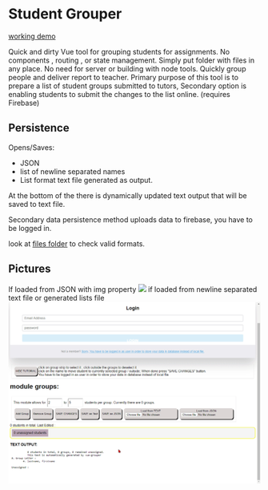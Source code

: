 # Student Grouper

[working demo](https://Osmiogrzesznik.github.io/vue-grouper/public)

Quick and dirty Vue tool for grouping students for assignments. No components , routing , or state management. Simply put folder with files in any place. No need for server or building with node tools. Quickly group people and deliver report to teacher. 
Primary purpose of this tool is to prepare a list of student groups submitted to tutors, 
Secondary option is enabling students
to submit the changes to the list online. (requires Firebase)

## Persistence

Opens/Saves:
 - JSON
 - list of newline separated names
 - List format text file generated as output. 
 
At the bottom of the there is dynamically updated text output that will be saved to text file. 

Secondary data persistence method uploads data to firebase, you have to be logged in. 

look at [files folder](https://github.com/Osmiogrzesznik/vue-grouper/tree/master/public/files) to check valid formats. 

## Pictures

If loaded from JSON with img property
![](media/images.gif)
if loaded from newline separated text file or generated lists file
![](media/noimages.gif)


